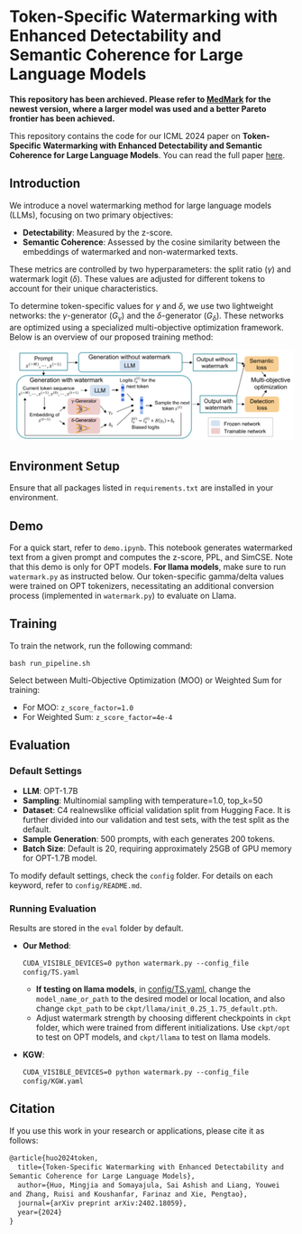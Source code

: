 
# Token-Specific Watermarking with Enhanced Detectability and Semantic Coherence for Large Language Models

**This repository has been archieved. Please refer to [MedMark](https://github.com/mignonjia/MedMark) for the newest version, where a larger model was used and a better Pareto frontier has been achieved.**

This repository contains the code for our ICML 2024 paper on **Token-Specific Watermarking with Enhanced Detectability and Semantic Coherence for Large Language Models**. You can read the full paper [here](https://arxiv.org/abs/2402.18059).

## Introduction

We introduce a novel watermarking method for large language models (LLMs), focusing on two primary objectives: 

- **Detectability**: Measured by the z-score.
- **Semantic Coherence**: Assessed by the cosine similarity between the embeddings of watermarked and non-watermarked texts.

These metrics are controlled by two hyperparameters: the split ratio ($\gamma$) and watermark logit ($\delta$). These values are adjusted for different tokens to account for their unique characteristics.

To determine token-specific values for $\gamma$ and $\delta$, we use two lightweight networks: the $\gamma$-generator ($G_\gamma$) and the $\delta$-generator ($G_\delta$). These networks are optimized using a specialized multi-objective optimization framework. Below is an overview of our proposed training method:

![overview](fig/workflow.png)

## Environment Setup

Ensure that all packages listed in `requirements.txt` are installed in your environment.

## Demo

For a quick start, refer to `demo.ipynb`. This notebook generates watermarked text from a given prompt and computes the z-score, PPL, and SimCSE. Note that this demo is only for OPT models. **For llama models**, make sure to run `watermark.py` as instructed below. Our token-specific gamma/delta values were trained on OPT tokenizers, necessitating an additional conversion process (implemented in `watermark.py`) to evaluate on Llama.

## Training

To train the network, run the following command:
```
bash run_pipeline.sh
```

Select between Multi-Objective Optimization (MOO) or Weighted Sum for training:
- For MOO: `z_score_factor=1.0`
- For Weighted Sum: `z_score_factor=4e-4`

## Evaluation

### Default Settings

- **LLM**: OPT-1.7B 
- **Sampling**: Multinomial sampling with temperature=1.0, top_k=50
- **Dataset**: C4 realnewslike official validation split from Hugging Face. It is further divided into our validation and test sets, with the test split as the default.
- **Sample Generation**: 500 prompts, with each generates 200 tokens.
- **Batch Size**: Default is 20, requiring approximately 25GB of GPU memory for OPT-1.7B model.

To modify default settings, check the `config` folder. For details on each keyword, refer to `config/README.md`. 

### Running Evaluation

Results are stored in the `eval` folder by default.

- **Our Method**:
  ```
  CUDA_VISIBLE_DEVICES=0 python watermark.py --config_file config/TS.yaml
  ```
    * **If testing on llama models**, in [config/TS.yaml](config/TS.yaml), change the `model_name_or_path` to the desired model or local location, and also change `ckpt_path` to be `ckpt/llama/init_0.25_1.75_default.pth`.
    * Adjust watermark strength by choosing different checkpoints in `ckpt` folder, which were trained from different initializations. Use `ckpt/opt` to test on OPT models, and `ckpt/llama` to test on llama models.

- **KGW**:
  ```
  CUDA_VISIBLE_DEVICES=0 python watermark.py --config_file config/KGW.yaml
  ```

## Citation

If you use this work in your research or applications, please cite it as follows:
```
@article{huo2024token,
  title={Token-Specific Watermarking with Enhanced Detectability and Semantic Coherence for Large Language Models},
  author={Huo, Mingjia and Somayajula, Sai Ashish and Liang, Youwei and Zhang, Ruisi and Koushanfar, Farinaz and Xie, Pengtao},
  journal={arXiv preprint arXiv:2402.18059},
  year={2024}
}
```
